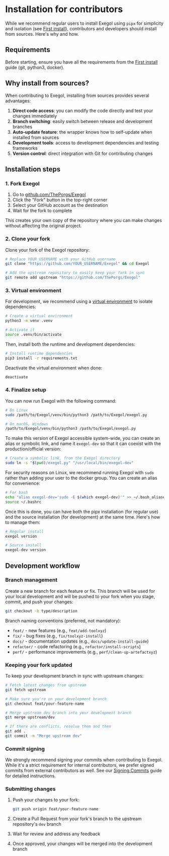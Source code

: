 # Installation for contributors

While we recommend regular users to install Exegol using `pipx` for simplicity and isolation (see [First install](/first-install)), contributors and developers should install from sources. Here's why and how.

## Requirements

Before starting, ensure you have all the requirements from the [First install](/first-install) guide (git, python3, docker).

## Why install from sources?

When contributing to Exegol, installing from sources provides several advantages:

1. **Direct code access**: you can modify the code directly and test your changes immediately
2. **Branch switching**: easily switch between release and development branches
3. **Auto-update feature**: the wrapper knows how to self-update when installed from sources
4. **Development tools**: access to development dependencies and testing frameworks
5. **Version control**: direct integration with Git for contributing changes

## Installation steps

### 1. Fork Exegol

1. Go to [github.com/ThePorgs/Exegol](https://github.com/ThePorgs/Exegol)
2. Click the "Fork" button in the top-right corner
3. Select your GitHub account as the destination
4. Wait for the fork to complete

This creates your own copy of the repository where you can make changes without affecting the original project.

### 2. Clone your fork

Clone your fork of the Exegol repository:

```bash
# Replace YOUR_USERNAME with your GitHub username
git clone "https://github.com/YOUR_USERNAME/Exegol" && cd Exegol

# Add the upstream repository to easily keep your fork in sync
git remote add upstream "https://github.com/ThePorgs/Exegol"
```

### 3. Virtual environment

For development, we recommend using a [virtual environment](https://docs.python.org/3/library/venv.html) to isolate dependencies:

```bash
# Create a virtual environment
python3 -m venv .venv

# Activate it
source .venv/bin/activate
```

Then, install both the runtime and development dependencies:

```bash
# Install runtime dependencies
pip3 install -r requirements.txt
```

Deactivate the virtual environment when done:

```bash
deactivate
```

### 4. Finalize setup

You can now run Exegol with the following command:

```bash
# On Linux
sudo /path/to/Exegol/venv/bin/python3 /path/to/Exegol/exegol.py

# On macOS, Windows
/path/to/Exegol/venv/bin/python3 /path/to/Exegol/exegol.py
```

To make this version of Exegol accessible system-wide, you can create an alias or symbolic link, and name it `exegol-dev` so that it can coexist with the production/official version:

```bash
# Create a symbolic link, from the Exegol directory
sudo ln -s "$(pwd)/exegol.py" "/usr/local/bin/exegol-dev"
```

For security reasons on Linux, we recommend running Exegol with `sudo` rather than adding your user to the docker group. You can create an alias for convenience:

```bash
# For bash
echo "alias exegol-dev='sudo -E $(which exegol-dev)'" >> ~/.bash_aliases
source ~/.bashrc
```

Once this is done, you can have both the pipx installation (for regular use) and the source installation (for development) at the same time. Here's how to manage them:

```bash
# Regular install
exegol version

# Source install
exegol-dev version
```

## Development workflow

### Branch management

Create a new branch for each feature or fix. This branch will be used for your local development and will be pushed to your fork when you stage, commit, and push your changes:

```bash
git checkout -b type/description
```

Branch naming conventions (preferred, not mandatory):
- `feat/` - new features (e.g., `feat/add-toolxyz`)
- `fix/` - bug fixes (e.g., `fix/toolxyz-install`)
- `docs/` - documentation updates (e.g., `docs/update-install-guide`)
- `refactor/` - code refactoring (e.g., `refactor/install-scripts`)
- `perf/` - performance improvements (e.g., `perf/clean-up-artefactxyz`)

### Keeping your fork updated

To keep your development branch in sync with upstream changes:

```bash
# Fetch latest changes from upstream
git fetch upstream

# Make sure you're on your development branch
git checkout feat/your-feature-name

# Merge upstream dev branch into your development branch
git merge upstream/dev

# If there are conflicts, resolve them and then
git add .
git commit -m "Merge upstream dev"
```

### Commit signing

We strongly recommend signing your commits when contributing to Exegol. While it's a strict requirement for internal contributors, we prefer signed commits from external contributors as well. See our [Signing Commits](/contribute/signing-commits) guide for detailed instructions.

### Submitting changes

1. Push your changes to your fork:
   ```bash
   git push origin feat/your-feature-name
   ```

2. Create a Pull Request from your fork's branch to the upstream repository's `dev` branch
3. Wait for review and address any feedback
4. Once approved, your changes will be merged into the development branch